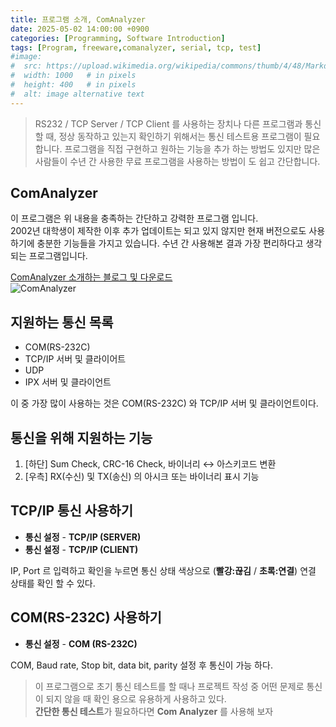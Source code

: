```yaml
---
title: 프로그램 소개, ComAnalyzer
date: 2025-05-02 14:00:00 +0900
categories: [Programming, Software Introduction]
tags: [Program, freeware,comanalyzer, serial, tcp, test]
#image:
#  src: https://upload.wikimedia.org/wikipedia/commons/thumb/4/48/Markdown-mark.svg/1200px-Markdown-mark.svg.png
#  width: 1000   # in pixels
#  height: 400   # in pixels
#  alt: image alternative text
---
```


> RS232 / TCP Server / TCP Client 를 사용하는 장치나 다른 프로그램과 통신할 때, 정상 동작하고 있는지 확인하기 위해서는 통신 테스트용 프로그램이 필요합니다. 프로그램을 직접 구현하고 원하는 기능을 추가 하는 방법도 있지만 많은 사람들이 수년 간 사용한 무료 프로그램을 사용하는 방법이 도 쉽고 간단합니다.

## ComAnalyzer
이 프로그램은 위 내용을 충족하는 간단하고 강력한 프로그램 입니다.   
2002년 대학생이 제작한 이후 추가 업데이트는 되고 있지 않지만 현재 버전으로도 사용하기에 충분한 기능들을 가지고 있습니다. 수년 간 사용해본 결과 가장 편리하다고 생각되는 프로그램입니다.

[ComAnalyzer 소개하는 블로그 및 다운로드](https://jeong-f.tistory.com/43)   
![ComAnalyzer](https://i.ibb.co/pvypgD5z/image.png)


## 지원하는 통신 목록
- COM(RS-232C)
- TCP/IP 서버 및 클라이어트
- UDP
- IPX 서버 및 클라이언트

이 중 가장 많이 사용하는 것은 COM(RS-232C) 와 TCP/IP 서버 및 클라이언트이다.

## 통신을 위해 지원하는 기능
1. [하단] Sum Check, CRC-16 Check, 바이너리 ↔ 아스키코드 변환
2. [우측] RX(수신) 및 TX(송신) 의 아시크 또는 바이너리 표시 기능

## TCP/IP 통신 사용하기
 - **통신 설정** - **TCP/IP (SERVER)**
 - **통신 설정** - **TCP/IP (CLIENT)**

IP, Port 르 입력하고 확인을 누르면 통신 상태 색상으로 (**빨강:끊김** / **초록:연결**) 연결 상태를 확인 할 수 있다.

## COM(RS-232C) 사용하기
- **통신 설정** - **COM (RS-232C)**

COM, Baud rate, Stop bit, data bit, parity 설정 후 통신이 가능 하다.

> 이 프로그램으로 초기 통신 테스트를 할 때나 프로젝트 작성 중 어떤 문제로 통신이 되지 않을 때 확인 용으로 유용하게 사용하고 있다.   
> **간단한 통신 테스트**가 필요하다면 **Com Analyzer** 를 사용해 보자
